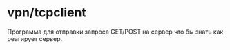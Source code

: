 # vpn/tcpclient
Программа для отправки запроса GET/POST на сервер что бы знать как реагирует сервер.
